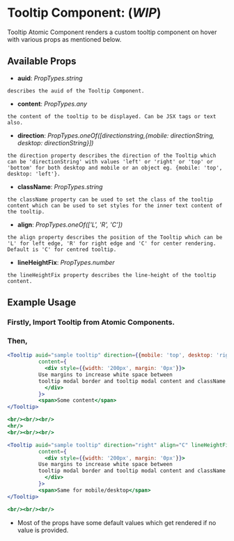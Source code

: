 # Tooltip Component: (**_WIP_**)

Tooltip Atomic Component renders a custom tooltip component on hover with various props as mentioned below.

## Available Props

* **auid**: *PropTypes.string* 

```describes the auid of the Tooltip Component.```

* **content**: *PropTypes.any*

```the content of the tooltip to be displayed. Can be JSX tags or text also.```

* **direction**: *PropTypes.oneOf([directionstring,{mobile: directionString, desktop: directionString}])*

```the direction property describes the direction of the Tooltip which can be 'directionString' with values 'left' or 'right' or 'top' or 'bottom' for both desktop and mobile or an object eg. {mobile: 'top', desktop: 'left'}.```

* **className**: *PropTypes.string*

```the className property can be used to set the class of the tooltip content which can be used to set styles for the inner text content of the tooltip.```

* **align**: *PropTypes.oneOf(['L', 'R', 'C'])*

```the align property describes the position of the Tooltip which can be 'L' for left edge, 'R' for right edge and 'C' for center rendering. Default is 'C' for centred tooltip.```

* **lineHeightFix**: *PropTypes.number*

```the lineHeightFix property describes the line-height of the tooltip content.```


## Example Usage

### Firstly, Import Tooltip from Atomic Components.

### Then,

``` jsx
<Tooltip auid="sample tooltip" direction={{mobile: 'top', desktop: 'right'}} align="R" className='tooltipContent' lineHeightFix={1.5}
          content={
            <div style={{width: '200px', margin: '0px'}}>
          Use margins to increase white space between
          tooltip modal border and tooltip modal content and className prop to do font- styling.
            </div>
          }>
          <span>Some content</span>
</Tooltip>

<br/><br/><br/>
<hr/>
<br/><br/><br/>

<Tooltip auid="sample tooltip" direction="right" align="C" lineHeightFix={1.5} className='tooltipContent'
          content={
            <div style={{width: '200px', margin: '0px'}}>
          Use margins to increase white space between
          tooltip modal border and tooltip modal content and className prop to do font- styling..
            </div>
          }>
          <span>Same for mobile/desktop</span>
</Tooltip>

<br/><br/><br/>
```

* Most of the props have some default values which get rendered if no value is provided. 